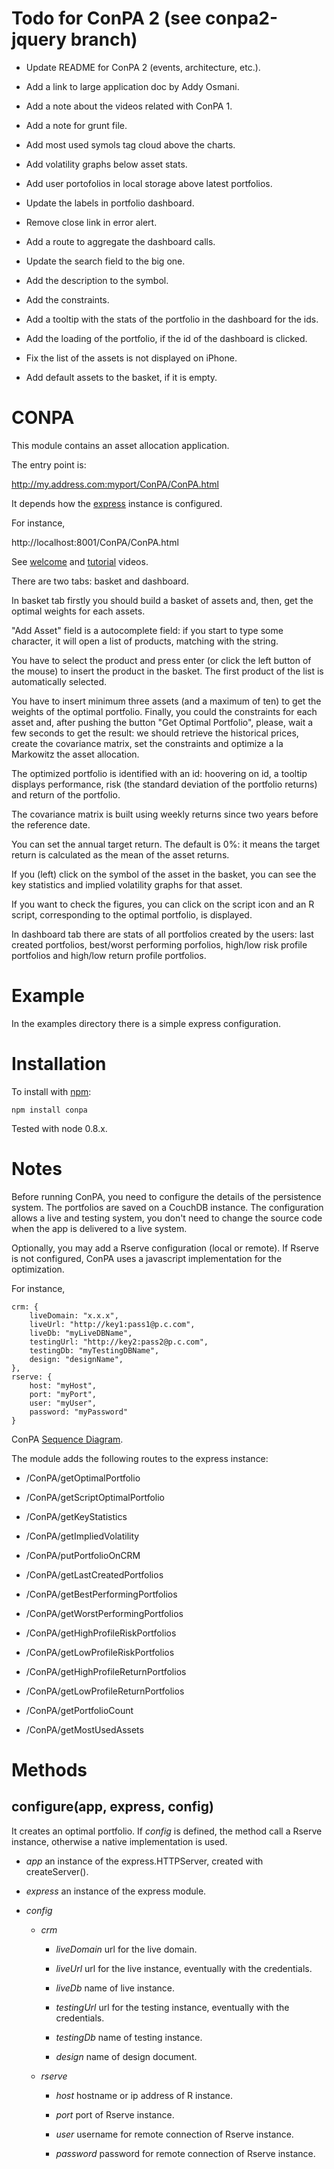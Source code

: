 Todo for ConPA 2 (see conpa2-jquery branch)
================

- Update README for ConPA 2 (events, architecture, etc.).

- Add a link to large application doc by Addy Osmani.

- Add a note about the videos related with ConPA 1.

- Add a note for grunt file.

- Add most used symols tag cloud above the charts.

- Add volatility graphs below asset stats.

- Add user portofolios in local storage above latest portfolios.

- Update the labels in portfolio dashboard.

- Remove close link in error alert.

- Add a route to aggregate the dashboard calls.

- Update the search field to the big one.

- Add the description to the symbol.

- Add the constraints.

- Add a tooltip with the stats of the portfolio in the dashboard for the ids.

- Add the loading of the portfolio, if the id of the dashboard is clicked.

- Fix the list of the assets is not displayed on iPhone.

- Add default assets to the basket, if it is empty.


CONPA
=====

This module contains an asset allocation application.

The entry point is:

http://my.address.com:myport/ConPA/ConPA.html

It depends how the [express](http://github.com/visionmedia/express) instance
is configured.

For instance,

http://localhost:8001/ConPA/ConPA.html

See [welcome](http://www.youtube.com/watch?v=ia_UVHtuBTM) and
[tutorial](http://www.youtube.com/watch?v=xIwbc6lQzNk) videos.

There are two tabs: basket and dashboard.

In basket tab firstly you should build a basket of assets and, then, get the
optimal weights for each assets.

"Add Asset" field is a autocomplete field: if you start to type some character,
it will open a list of products, matching with the string.

You have to select the product and press enter (or click the left button of the
mouse) to insert the product in the basket. The first product of the list is
automatically selected.

You have to insert minimum three assets (and a maximum of ten) to get the
weights of the optimal portfolio. Finally, you could the constraints for each
asset and, after pushing the button "Get Optimal Portfolio", please, wait a few
seconds to get the result: we should retrieve the historical prices,
create the covariance matrix, set the constraints and optimize a la Markowitz
the asset allocation.

The optimized portfolio is identified with an id: hoovering on id, a tooltip
displays performance, risk (the standard deviation of the portfolio returns)
and return of the portfolio.

The covariance matrix is built using weekly returns since two years before the
reference date.

You can set the annual target return. The default is 0%: it means the target
return is calculated as the mean of the asset returns.

If you (left) click on the symbol of the asset in the basket, you can see the
key statistics and implied volatility graphs for that asset.

If you want to check the figures, you can click on the script icon and an
R script, corresponding to the optimal portfolio, is displayed.

In dashboard tab there are stats of all portfolios created by the users:
last created portfolios, best/worst performing porfolios, high/low risk profile
portfolios and high/low return profile portfolios.

Example
=======

In the examples directory there is a simple express configuration.

Installation
============

To install with [npm](http://github.com/isaacs/npm):

    npm install conpa

Tested with node 0.8.x.

Notes
=====

Before running ConPA, you need to configure the details of the persistence
system. The portfolios are saved on a CouchDB instance. The configuration
allows a live and testing system, you don't need to change the source code
when the app is delivered to a live system.

Optionally, you may add a Rserve configuration (local or remote). If Rserve is
not configured, ConPA uses a javascript implementation for the optimization.

For instance,

    crm: {
        liveDomain: "x.x.x",
        liveUrl: "http://key1:pass1@p.c.com",
        liveDb: "myLiveDBName",
        testingUrl: "http://key2:pass2@p.c.com",
        testingDb: "myTestingDBName",
        design: "designName",
    },
    rserve: {
        host: "myHost",
        port: "myPort",
        user: "myUser",
        password: "myPassword"
    }

ConPA [Sequence Diagram](http://www.websequencediagrams.com/cgi-bin/cdraw?lz=Q29uUEEtPk5vZGVKUzogbmF2aWdhdGlvbgphbHQgABkFIGJhY2tlbmQgd2l0aCBqcyBjYWxjCiAgICBub3RlIG92ZXIgADoGABAFABMGZGUtY29ucGEgAAYOZmluYW5jZQAbDnF1YWRwcm9nAE8FZW5kAFMFCmVsc2UAbRRSIGNsb3VkAF4jcmlvIChSc2VydmUgYWRhcHRlcikAVg4gICAAgTQHLT4AUQVudW1iZXJzLmNvbTogZ2V0IG9wdGltYWwgcG9ydGZvbGlvABEjcGVyZm9ybWFuY2VzAEAjaW1wbGllZCB2b2xhdGlsaXR5AIJODwCBChAAgl4JAIFWBgCCbQl0c2VyaQBsBwAaBUpTT05JTwCBYRIAgVsQLQCDdgsAgXwFIGNydW5jaGluZyByZXNwb25zZQplbmQKAIIlBy0-AIQyBToAEwoKCgoKCgo&s=napkin).

The module adds the following routes to the express instance:

- /ConPA/getOptimalPortfolio

- /ConPA/getScriptOptimalPortfolio

- /ConPA/getKeyStatistics

- /ConPA/getImpliedVolatility

- /ConPA/putPortfolioOnCRM

- /ConPA/getLastCreatedPortfolios

- /ConPA/getBestPerformingPortfolios

- /ConPA/getWorstPerformingPortfolios

- /ConPA/getHighProfileRiskPortfolios

- /ConPA/getLowProfileRiskPortfolios

- /ConPA/getHighProfileReturnPortfolios

- /ConPA/getLowProfileReturnPortfolios

- /ConPA/getPortfolioCount

- /ConPA/getMostUsedAssets

Methods
=======

configure(app, express, config)
---------

It creates an optimal portfolio. If *config* is defined, the method call a
Rserve instance, otherwise a native implementation is used.

- *app* an instance of the express.HTTPServer, created with createServer().

- *express* an instance of the express module.

- *config*

    - *crm*

        - *liveDomain* url for the live domain.

        - *liveUrl* url for the live instance, eventually with the credentials.

        - *liveDb* name of live instance.

        - *testingUrl* url for the testing instance, eventually with the credentials.

        - *testingDb* name of testing instance.

        - *design* name of design document.

    - *rserve*

        - *host* hostname or ip address of R instance.

        - *port* port of Rserve instance.

        - *user* username for remote connection of Rserve instance.

        - *password* password for remote connection of Rserve instance.

